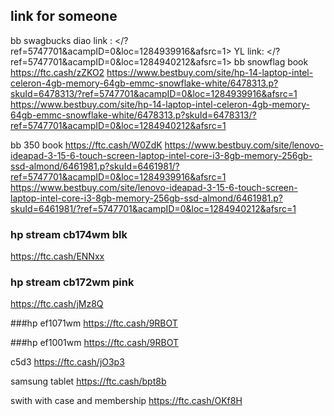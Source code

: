 ## link for someone
bb swagbucks diao link :
</?ref=5747701&acampID=0&loc=1284939916&afsrc=1>
YL link:
</?ref=5747701&acampID=0&loc=1284940212&afsrc=1>
bb snowflag book
<https://ftc.cash/zZKO2>
<https://www.bestbuy.com/site/hp-14-laptop-intel-celeron-4gb-memory-64gb-emmc-snowflake-white/6478313.p?skuId=6478313/?ref=5747701&acampID=0&loc=1284939916&afsrc=1>
<https://www.bestbuy.com/site/hp-14-laptop-intel-celeron-4gb-memory-64gb-emmc-snowflake-white/6478313.p?skuId=6478313/?ref=5747701&acampID=0&loc=1284940212&afsrc=1>

bb 350 book
<https://ftc.cash/W0ZdK>
<https://www.bestbuy.com/site/lenovo-ideapad-3-15-6-touch-screen-laptop-intel-core-i3-8gb-memory-256gb-ssd-almond/6461981.p?skuId=6461981/?ref=5747701&acampID=0&loc=1284939916&afsrc=1>
<https://www.bestbuy.com/site/lenovo-ideapad-3-15-6-touch-screen-laptop-intel-core-i3-8gb-memory-256gb-ssd-almond/6461981.p?skuId=6461981/?ref=5747701&acampID=0&loc=1284940212&afsrc=1>

### hp stream cb174wm blk

<https://ftc.cash/ENNxx>

### hp stream cb172wm pink
<https://ftc.cash/jMz8Q>

###hp ef1071wm
<https://ftc.cash/9RBOT>

###hp ef1001wm
<https://ftc.cash/9RBOT>

c5d3
<https://ftc.cash/jO3p3>

samsung tablet
<https://ftc.cash/bpt8b>

swith with case and membership
<https://ftc.cash/OKf8H>
